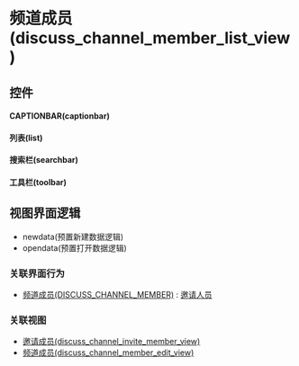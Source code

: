 # 频道成员(discuss_channel_member_list_view)  <!-- {docsify-ignore-all} -->



## 控件
#### CAPTIONBAR(captionbar)
#### 列表(list)
#### 搜索栏(searchbar)
#### 工具栏(toolbar)

## 视图界面逻辑
  * newdata(预置新建数据逻辑)
  * opendata(预置打开数据逻辑)


### 关联界面行为
  * [频道成员(DISCUSS_CHANNEL_MEMBER)](module/discuss/discuss_channel_member) : [邀请人员](module/discuss/discuss_channel_member#界面行为)

### 关联视图
  * [邀请成员(discuss_channel_invite_member_view)](app/view/discuss_channel_invite_member_view)
  * [频道成员(discuss_channel_member_edit_view)](app/view/discuss_channel_member_edit_view)

<script>
 const { createApp } = Vue
  createApp({
    data() {
      return {

      }
    }
  }).use(ElementPlus).mount('#app')
</script>